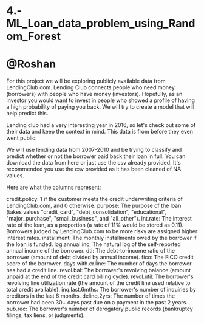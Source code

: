 # 4.-ML_Loan_data_problem_using_Random_Forest

# @Roshan

For this project we will be exploring publicly available data from LendingClub.com. 
Lending Club connects people who need money (borrowers) with people who have money 
(investors). Hopefully, as an investor you would want to invest in people who showed
 a profile of having a high probability of paying you back. We will try to create a 
model that will help predict this.

Lending club had a very interesting year in 2016, so let's check out some of their data
 and keep the context in mind. This data is from before they even went public.

We will use lending data from 2007-2010 and be trying to classify and predict whether or
 not the borrower paid back their loan in full. You can download the data from here or just
 use the csv already provided. It's recommended you use the csv provided as it has been cleaned of NA values.

Here are what the columns represent:

credit.policy: 1 if the customer meets the credit underwriting criteria of LendingClub.com, and 0 otherwise.
purpose: The purpose of the loan (takes values "credit_card", "debt_consolidation", "educational", 
"major_purchase", "small_business", and "all_other").
int.rate: The interest rate of the loan, as a proportion (a rate of 11% would be stored as 0.11).
 Borrowers judged by LendingClub.com to be more risky are assigned higher interest rates.
installment: The monthly installments owed by the borrower if the loan is funded.
log.annual.inc: The natural log of the self-reported annual income of the borrower.
dti: The debt-to-income ratio of the borrower (amount of debt divided by annual income).
fico: The FICO credit score of the borrower.
days.with.cr.line: The number of days the borrower has had a credit line.
revol.bal: The borrower's revolving balance (amount unpaid at the end of the credit card billing cycle).
revol.util: The borrower's revolving line utilization rate (the amount of the credit line used relative to 
total credit available).
inq.last.6mths: The borrower's number of inquiries by creditors in the last 6 months.
delinq.2yrs: The number of times the borrower had been 30+ days past due on a payment in the past 2 years.
pub.rec: The borrower's number of derogatory public records (bankruptcy filings, tax liens, or judgments).
